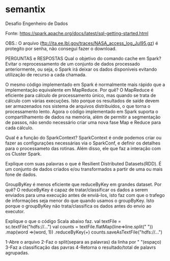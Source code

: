 # semantix
Desafio Engenheiro de Dados

Fonte: https://spark.apache.org/docs/latest/sql-getting-started.html

OBS.: O arquivo (ftp://ita.ee.lbl.gov/traces/NASA_access_log_Jul95.gz) é protegito por senha, não consegui fazer o download.

PERGUNTAS e RESPOSTAS
Qual o objetivo do comando cache em Spark?
Evitar o reprocessamento de um conjunto de dados processado anteriormente, ou seja, o Spark irá deixar os dados disponíveis evitando utilização de recurso a cada chamada.

O mesmo código implementado em Spark é normalmente​ mais rápido que a implementação equivalente em MapReduce. Por quê?
O MapReduce é eficiente para cálculo de processamento único, mas quando se trata de cálculo com várias execuções. Isto porque os resultados de saíde devem ser armazenados nos sistema de arquivos distribuídos, o que torna o processamento lento. Agora o código implementado em Spark suporta o compartilhamento de dados na memória, além de permitir a segmentação de passos, não sendo necessário criar uma nova fase Map e Reduce para cada cálculo.

Qual é a função do SparkContext?
SparkContext é onde podemos criar ou fazer as configurações necessárias via o SparkConf, e definir os detalhes para o processameto das rotinas. Além disso, ele que faz a interação com os Cluster Spark.

Explique com suas palavras o que é Resilient Distributed Datasets(RDD).
É um conjunto de dados criados e/ou transformados a partir de uma ou mais fone de dados.

GroupByKey é menos eficiente que reduceByKey em grandes dataset. Por quê?
O reduceByKey é capaz de tratar/classificar os dados a serem enviados para uma execução antes de enviá-los, isto faz com que o trafego de informações seja menor do que quando usamos o groupByKey. Isto porque o groupByKey não trata/classifica os dados antes do envio ao executor.


Explique o que o código Scala abaixo faz.
val textFile = sc.textFile("hdfs://...")
val counts = textFile.flatMap(line=>line.split(" "))
.map(word =>(word, 1))
.reduceByKey(_+_)
counts.saveAsTextFile("hdfs://...")

1-Abre o arquivo
2-Faz o split(separa as palavras) da linha por " "(espaço)
3-Faz a classificação das pavras
4-Retorna o resultado/total de palavrs agrupadas.
